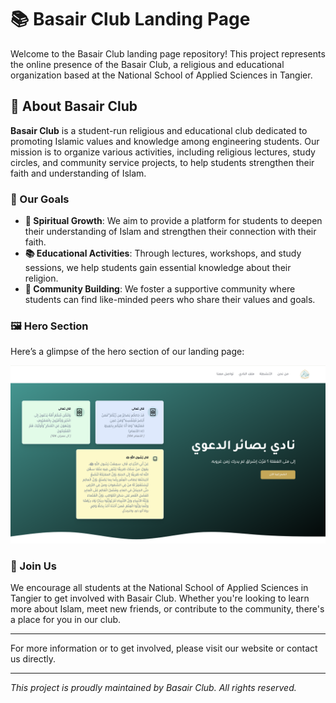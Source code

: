 # 📚 Basair Club Landing Page

Welcome to the Basair Club landing page repository! This project represents the online presence of the Basair Club, a religious and educational organization based at the National School of Applied Sciences in Tangier.

## 🌟 About Basair Club

**Basair Club** is a student-run religious and educational club dedicated to promoting Islamic values and knowledge among engineering students. Our mission is to organize various activities, including religious lectures, study circles, and community service projects, to help students strengthen their faith and understanding of Islam.

### 🎯 Our Goals

- **🌱 Spiritual Growth**: We aim to provide a platform for students to deepen their understanding of Islam and strengthen their connection with their faith.
- **📚 Educational Activities**: Through lectures, workshops, and study sessions, we help students gain essential knowledge about their religion.
- **🤝 Community Building**: We foster a supportive community where students can find like-minded peers who share their values and goals.

### 🖼️ Hero Section

Here’s a glimpse of the hero section of our landing page:

![Hero Image](public/hero.png)

### 🤗 Join Us

We encourage all students at the National School of Applied Sciences in Tangier to get involved with Basair Club. Whether you're looking to learn more about Islam, meet new friends, or contribute to the community, there's a place for you in our club.

---

For more information or to get involved, please visit our website or contact us directly.

---

_This project is proudly maintained by Basair Club. All rights reserved._
